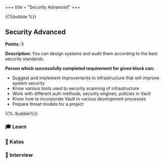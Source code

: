+++
title = "Security Advanced"
+++

{{%bubble %}}

## Security Advanced

**Points:** X

**Description:** You can design systems and audit them according to the best security standards.

**Person which successfully completed requirement for given block can:**

- Suggest and implement improvements to infrastructure that will improve system security
- Know various tools used to security scanning of infrastructure
- Work with different auth methods, security engines, policies in Vault
- Know how to incorporate Vault in various development processes
- Prepare threat models for a project

{{% /bubble%}}

### 🎓 Learn
### 📝 Katas
### 🎤 Interview

